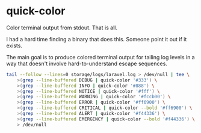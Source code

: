 # quick-color

Color terminal output from stdout. That is all.

I had a hard time finding a binary that does this. Someone point it out if it exists.

The main goal is to produce colored terminal output for tailing log levels in a way that doesn't involve hard-to-understand escape sequences.

```sh
tail --follow --lines=0 storage/logs/laravel.log > /dev/null | tee \
	>(grep --line-buffered DEBUG | quick-color '#333') \
	>(grep --line-buffered INFO | quick-color '#888') \
	>(grep --line-buffered NOTICE | quick-color '#fff') \
	>(grep --line-buffered WARNING | quick-color '#fccb00') \
	>(grep --line-buffered ERROR | quick-color '#ff6900') \
	>(grep --line-buffered CRITICAL | quick-color --bold '#ff6900') \
	>(grep --line-buffered ALERT | quick-color '#f44336') \
	>(grep --line-buffered EMERGENCY | quick-color --bold '#f44336') \
	> /dev/null
```